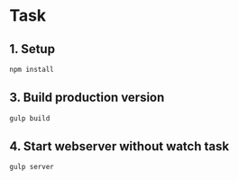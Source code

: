 # Task

## 1. Setup
```bash
npm install
```
## 3. Build production version
```bash
gulp build
```

## 4. Start webserver without watch task
```bash
gulp server
```
